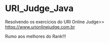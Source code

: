 # URI_Judge_Java
Resolvendo os exercícios do URI Online Judge>> https://www.urionlinejudge.com.br

Rumo aos melhores do Rank!!!
